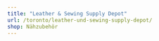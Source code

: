 ```yaml
---
title: "Leather & Sewing Supply Depot"
url: /toronto/leather-und-sewing-supply-depot/
shop: Nähzubehör
---
```

